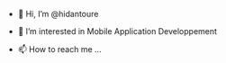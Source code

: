 - 👋 Hi, I’m @hidantoure
- 👀 I’m interested in Mobile Application Developpement

- 📫 How to reach me ...

<!---
hidantoure/hidantoure is a ✨ special ✨ repository because its `README.md` (this file) appears on your GitHub profile.
You can click the Preview link to take a look at your changes.
--->
